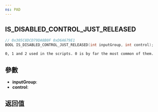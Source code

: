 ```yaml
---
ns: PAD
---
```

## IS_DISABLED_CONTROL_JUST_RELEASED

```c
// 0x305C8DCD79DA8B0F 0xD6A679E1
BOOL IS_DISABLED_CONTROL_JUST_RELEASED(int inputGroup, int control);
```

```
0, 1 and 2 used in the scripts. 0 is by far the most common of them.  
```

## 參數
* **inputGroup**: 
* **control**: 

## 返回值
